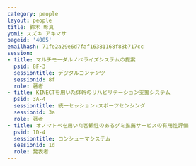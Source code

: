 ```yaml
---
category: people
layout: people
title: 鈴木 彰真
yomi: スズキ アキマサ
pageid: '4005'
emailhash: 71fe2a29e6d7faf16381168f88b717cc
session:
- title: マルチモーダルノベライズシステムの提案
  psid: 8F-3
  sessiontitle: デジタルコンテンツ
  sessionid: 8f
  role: 著者
- title: KINECTを用いた体幹のリハビリテーション支援システム
  psid: 3A-4
  sessiontitle: 統一セッション-スポーツセンシング
  sessionid: 3a
  role: 著者
- title: オノマトペを用いた客観性のあるグミ推薦サービスの有用性評価
  psid: 1D-4
  sessiontitle: コンシューマシステム
  sessionid: 1d
  role: 発表者
---
```

